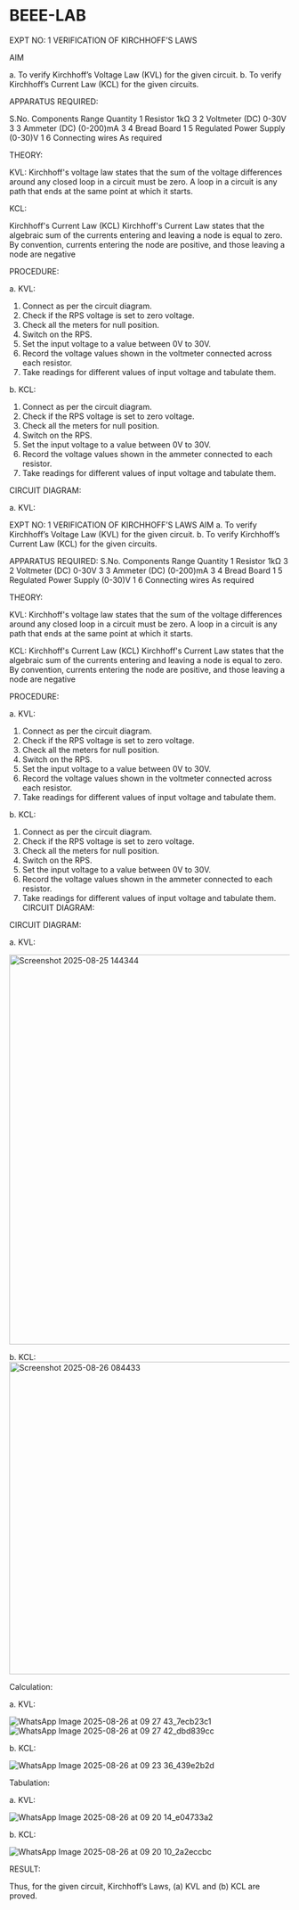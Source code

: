 # BEEE-LAB

EXPT NO: 1	VERIFICATION OF KIRCHHOFF’S LAWS

AIM

a.   To verify Kirchhoff’s Voltage Law (KVL) for the given circuit. 
b.   To verify Kirchhoff’s Current Law (KCL) for the given circuits.

APPARATUS REQUIRED:

S.No.	Components	Range	Quantity
1	Resistor	1kΩ	3
2	Voltmeter (DC)	0-30V	3
3	Ammeter (DC)	(0-200)mA	3
4	Bread Board		1
5	Regulated Power Supply	(0-30)V	1
6	Connecting wires		As required

THEORY:

KVL: Kirchhoff's voltage law states that the sum of the voltage differences around any closed loop in a circuit must be zero. A loop in a circuit is any path that ends at the same point at which it starts.    

KCL:

Kirchhoff's Current Law (KCL) Kirchhoff's Current Law states that the algebraic sum of the currents entering and leaving a node is equal to zero. By convention, currents entering the node are positive, and those leaving a node are negative


PROCEDURE:

a.   KVL:
1.   Connect as per the circuit diagram.
2.   Check if the RPS voltage is set to zero voltage.
3.   Check all the meters for null position.
4.   Switch on the RPS.
5.   Set the input voltage to a value between 0V to 30V.
6.   Record the voltage values shown in the voltmeter connected across each resistor.
7.   Take readings for different values of input voltage and tabulate them.


b.  KCL:

1.   Connect as per the circuit diagram.
2.   Check if the RPS voltage is set to zero voltage.
3.   Check all the meters for null position.
4.   Switch on the RPS.
5.   Set the input voltage to a value between 0V to 30V.
6.   Record the voltage values shown in the ammeter connected to each resistor.
7.   Take readings for different values of input voltage and tabulate them. 

CIRCUIT DIAGRAM:


a.   KVL:
 
EXPT NO: 1	VERIFICATION OF KIRCHHOFF’S LAWS
AIM
a.   To verify Kirchhoff’s Voltage Law (KVL) for the given circuit. 
b.   To verify Kirchhoff’s Current Law (KCL) for the given circuits.

APPARATUS REQUIRED:
S.No.	Components	Range	Quantity
1	Resistor	1kΩ	3
2	Voltmeter (DC)	0-30V	3
3	Ammeter (DC)	(0-200)mA	3
4	Bread Board		1
5	Regulated Power Supply	(0-30)V	1
6	Connecting wires		As required

THEORY:

KVL: Kirchhoff's voltage law states that the sum of the voltage differences around any closed loop in a circuit must be zero. A loop in a circuit is any path that ends at the same point at which it starts.

KCL:
Kirchhoff's Current Law (KCL) Kirchhoff's Current Law states that the algebraic sum of the currents entering and leaving a node is equal to zero. By convention, currents entering the node are positive, and those leaving a node are negative


PROCEDURE:

a.   KVL:
1.   Connect as per the circuit diagram.
2.   Check if the RPS voltage is set to zero voltage.
3.   Check all the meters for null position.
4.   Switch on the RPS.
5.   Set the input voltage to a value between 0V to 30V.
6.   Record the voltage values shown in the voltmeter connected across each resistor.
7.   Take readings for different values of input voltage and tabulate them.


b.  KCL:
1.   Connect as per the circuit diagram.
2.   Check if the RPS voltage is set to zero voltage.
3.   Check all the meters for null position.
4.   Switch on the RPS.
5.   Set the input voltage to a value between 0V to 30V.
6.   Record the voltage values shown in the ammeter connected to each resistor.
7.   Take readings for different values of input voltage and tabulate them. 
CIRCUIT DIAGRAM:

CIRCUIT DIAGRAM:


a.   KVL:
 
<img width="1230" height="700" alt="Screenshot 2025-08-25 144344" src="https://github.com/user-attachments/assets/279257a2-91d5-402a-8848-89251940cb61" />



b.  KCL:
<img width="1135" height="561" alt="Screenshot 2025-08-26 084433" src="https://github.com/user-attachments/assets/8f16c644-317d-4bfd-aba9-2a8c96f5da7c" />



Calculation:

a.   KVL:

![WhatsApp Image 2025-08-26 at 09 27 43_7ecb23c1](https://github.com/user-attachments/assets/945b0f6a-63f6-4243-b37d-6cb377a2289b)
![WhatsApp Image 2025-08-26 at 09 27 42_dbd839cc](https://github.com/user-attachments/assets/48f331f8-92d3-4385-a774-9902d3261e90)


b.  KCL:

![WhatsApp Image 2025-08-26 at 09 23 36_439e2b2d](https://github.com/user-attachments/assets/509cac55-da4e-4683-bba0-3f5fe363f721)



Tabulation:

a.   KVL:
 
![WhatsApp Image 2025-08-26 at 09 20 14_e04733a2](https://github.com/user-attachments/assets/4c68dff8-8f19-4fcc-a205-86cc442c6d3a)


b.  KCL:

![WhatsApp Image 2025-08-26 at 09 20 10_2a2eccbc](https://github.com/user-attachments/assets/6368199b-d9e7-4f1c-b24e-a5c67768fe93)


RESULT:

Thus, for the given circuit, Kirchhoff’s Laws, (a) KVL and (b) KCL are proved.

